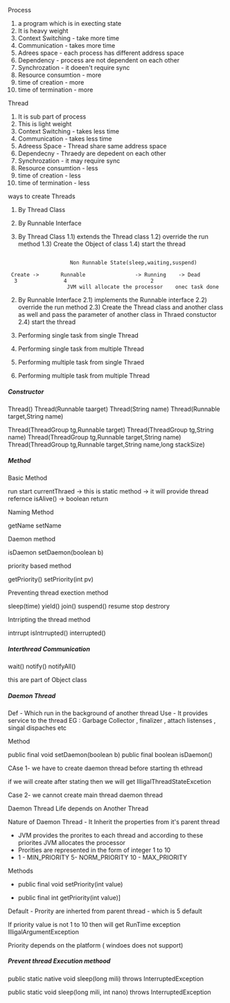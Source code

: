Process 

1) a program which is in execting state
2) It is heavy weight
3) Context Switching - take more time
4) Communication - takes more time
5) Adrees space - each process has different address space
6) Dependency - process are not dependent on each other
7) Synchrozation - it doeen't require sync
8) Resource consumtion - more
9) time of creation - more
10) time of termination - more

Thread

1) It is sub part of process
2) This is light weight
3) Context Switching - takes less time
4) Communication - takes less time
5) Adreess Space - Thread share same address space
6) Dependecny - Thraedy are depedent on each other
7) Synchrozation - it may require sync
8) Resource consumtion - less
9) time of creation - less
10) time of termination - less


ways to create Threads

1) By Thread Class
2) By Runnable Interface


1) By Thread Class
   1.1) extends the Thread class
   1.2) override the run method
   1.3) Create the Object of class
   1.4) start the thread 

```
                               
                    Non Runnable State(sleep,waiting,suspend) 

 Create ->       Runnable                -> Running    -> Dead
  3               4                           2
                   JVM will allocate the processor    onec task done 
```

2) By Runnable Interface
   2.1) implements the Runnable interface
   2.2) override the run method
   2.3) Create the Thread class and another class as well and pass the parameter of another class in Thraed constuctor 
   2.4) start the thread


1) Performing single task from single Thread
2) Performing single task from multiple Thread
3) Performing multiple task from single Thraed
4) Performing multiple task from  multiple Thread
   

##### Constructor

Thread()
Thread(Runnable taarget)
Thread(String name)
Thread(Runnable target,String name)

Thread(ThreadGroup tg,Runnable target)
Thread(ThreadGroup tg,String name)
Thread(ThreadGroup tg,Runnable target,String name)
Thread(ThreadGroup tg,Runnable target,String name,long stackSize)


##### Method
Basic Method

run 
start
currentThraed -> this is static method -> it will provide thread refernce
isAlive() -> boolean return

Naming Method

getName
setName

Daemon method 

isDaemon
setDaemon(boolean b)

priority based method

getPriority()
setPriority(int pv)

Preventing thread exection method

sleep(time)
yield()
join()
suspend() resume stop destrory

Intrripting the thread method

intrrupt
isIntrrupted()
interrupted()


##### Interthread Communication

wait()
notify()
notifyAll()

this are part of Object class


##### Daemon Thread

Def - Which run in the background of another thread
Use - It provides service to the thread
EG : Garbage Collector , finalizer , attach listenses , singal dispaches etc

Method

public final void setDaemon(boolean b)
public final boolean isDaemon()

CAse 1- we have to create daemon thread before starting th ethread

if we will create after stating then we will get IlligalThreadStateExcetion

Case 2- we cannot create main thread daemon thread

Daemon Thread Life depends on Another Thread

Nature of Daemon Thread - It Inherit the properties from it's parent thread


- JVM provides the prorites to each thread and according to these priorites JVM allocates the processor
- Prorities are represented in the form of integer 1 to 10
- 1 - MIN_PRIORITY 5- NORM_PRIORITY 10 - MAX_PRIORITY


Methods 

- public final void setPriority(int value)

- public final int getPriority(int value)]
  
Default - Prority are inherted from parent thread - which is 5 default

If priority value is not 1 to 10 then will get RunTime exception IlligalArgumentException

Priority depends on the platform ( windoes does not support)

##### Prevent thread Execution methood



public static native void sleep(long mili) throws InterruptedException

public static void sleep(long mili, int nano) throws InterruptedException

